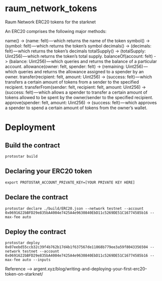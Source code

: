 # raum_network_tokens
Raum Network ERC20 tokens for the starknet

An ERC20 comprises the following major methods:

name() -> (name: felt) — which returns the name of the token
symbol() -> (symbol: felt) — which returns the token’s symbol
decimals() -> (decimals: felt) — which returns the token’s decimals
totalSupply() -> (totalSupply: Uint256) — which returns the token’s total supply.
balanceOf(account: felt) -> (balance: Uint256) — which queries and returns the balance of a particular account.
allowance(owner: felt, spender: felt) -> (remaining: Uint256) — which queries and returns the allowance assigned to a spender by an owner.
transfer(recipient: felt, amount: Uint256) -> (success: felt) — which transfers a certain amount of tokens from a sender to the specified recipient.
transferFrom(sender: felt, recipient: felt, amount: Uint256) -> (success: felt) — which allows a spender to transfer a certain amount of tokens allowed to be spent by the owner/sender to the specified recipient.
approve(spender: felt, amount: Uint256) -> (success: felt) — which approves a spender to spend a certain amount of tokens from the owner’s wallet.

# Deployment

## Build the contract
```
protostar build
```

## Declaring your ERC20 token
```
export PROTOSTAR_ACCOUNT_PRIVATE_KEY=[YOUR PRIVATE KEY HERE]
```

## Declare the contract
```
protostar declare ./build/ERC20.json --network testnet --account 0x0691622bBFD29e835bA4004e7425A4e9630840EbD11c5269DE51C16774585b16 --max-fee auto
```

## Deploy the contract
```
protostar deploy 0x07eebd55ccb32c39f4b762b17d4b1f637567de11868b779ee3a59f8043356504 --network testnet --account 0x0691622bBFD29e835bA4004e7425A4e9630840EbD11c5269DE51C16774585b16 --max-fee auto --inputs 
```

Reference --> argent.xyz/blog/writing-and-deploying-your-first-erc20-token-on-starknet/
